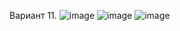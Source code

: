 Вариант 11.
![image](https://user-images.githubusercontent.com/74417086/120107754-a4812f80-c17b-11eb-891b-9b15482ceab3.png)
![image](https://user-images.githubusercontent.com/74417086/120107748-9e8b4e80-c17b-11eb-8d5c-244370faf8a6.png)
![image](https://user-images.githubusercontent.com/74417086/120107752-a1863f00-c17b-11eb-98dc-6c87f4366a20.png)

